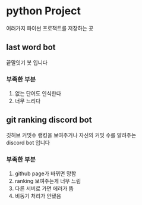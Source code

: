 # python Project

여러가지 파이썬 프로잭트를 저장하는 곳

## last word bot

끝말잇기 봇 입니다

### 부족한 부분

1. 없는 단어도 인식한다
2. 너무 느리다

## git ranking discord bot

깃허브 커밋수 랭킹을 보여주거나 자신의 커밋 수를 알려주는<br>
discord bot 입니다

### 부족한 부분

1. github page가 바뀌면 망함
2. ranking 보여주는게 너무 느림
3. 다른 서버로 가면 에러가 뜸
4. 비동기 처리가 안됐음
